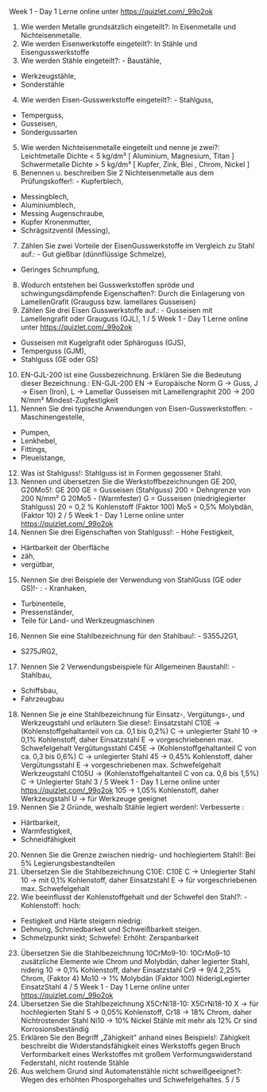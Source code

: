 Week 1 - Day 1
Lerne online unter https://quizlet.com/_99o2ok
1. Wie werden Metalle grundsätzlich eingeteilt?: In Eisenmetalle und
Nichteisenmetalle.
2. Wie werden Eisenwerkstoffe eingeteilt?: In Stähle und Eisengusswerkstoffe
3. Wie werden Stähle eingeteilt?: - Baustähle,
- Werkzeugstähle,
- Sonderstähle
4. Wie werden Eisen-Gusswerkstoffe eingeteilt?: - Stahlguss,
- Temperguss,
- Gusseisen,
- Sondergussarten
5. Wie werden Nichteisenmetalle eingeteilt und nenne je zwei?: Leichtmetalle
Dichte < 5 kg/dm³
[ Aluminium, Magnesium, Titan ]
Schwermetalle
Dichte > 5 kg/dm³
[ Kupfer, Zink, Blei , Chrom, Nickel ]
6. Benennen u. beschreiben Sie 2 Nichteisenmetalle aus dem Prüfungskoffer!: - Kupferblech,
- Messingblech,
- Aluminiumblech,
- Messing Augenschraube,
- Kupfer Kronenmutter,
- Schrägsitzventil (Messing),
7. Zählen Sie zwei Vorteile der EisenGusswerkstoffe im Vergleich zu Stahl
auf.: - Gut gießbar (dünnflüssige Schmelze),
- Geringes Schrumpfung,
8. Wodurch entstehen bei Gusswerkstoffen spröde und schwingungsdämpfende Eigenschaften?: Durch die Einlagerung von LamellenGrafit
(Grauguss bzw. lamellares Gusseisen)
9. Zählen Sie drei Eisen Gusswerkstoffe auf.: - Gusseisen mit Lamellengrafit
oder Grauguss (GJL),
1 / 5
Week 1 - Day 1
Lerne online unter https://quizlet.com/_99o2ok
- Gusseisen mit Kugelgrafit oder Sphäroguss (GJS),
- Temperguss (GJM),
- Stahlguss (GE oder GS)
10. EN-GJL-200 ist eine Gussbezeichnung.
Erklären Sie die Bedeutung dieser Bezeichnung.: EN-GJL-200
EN -> Europäische Norm
G -> Guss,
J -> Eisen (Iron),
L -> Lamellar Gusseisen mit Lamellengraphit
200 -> 200 N/mm² Mindest-Zugfestigkeit
11. Nennen Sie drei typische Anwendungen von Eisen-Gusswerkstoffen: -
Maschinengestelle,
- Pumpen,
- Lenkhebel,
- Fittings,
- Pleuelstange,
12. Was ist Stahlguss!: Stahlguss ist in Formen gegossener Stahl.
13. Nennen und übersetzen Sie die Werkstoffbezeichnungen GE 200,
G20Mo5!: GE 200
GE = Gusseisen (Stahlguss)
200 = Dehngrenze von 200 N/mm²
G 20Mo5 - (Warmfester)
G = Gusseisen (niedriglegierter Stahlguss)
20 = 0,2 % Kohlenstoff (Faktor 100)
Mo5 = 0,5% Molybdän, (Faktor 10)
2 / 5
Week 1 - Day 1
Lerne online unter https://quizlet.com/_99o2ok
14. Nennen Sie drei Eigenschaften von Stahlguss!: - Hohe Festigkeit,
- Härtbarkeit der Oberfläche
- zäh,
- vergütbar,
15. Nennen Sie drei Beispiele der Verwendung von StahlGuss (GE oder GS)!-
: - Kranhaken,
- Turbinenteile,
- Pressenständer,
- Teile für Land- und Werkzeugmaschinen
16. Nennen Sie eine Stahlbezeichnung für den Stahlbau!: - S355J2G1,
- S275JRG2,
17. Nennen Sie 2 Verwendungsbeispiele für Allgemeinen Baustahl!: -
Stahlbau,
- Schiffsbau,
- Fahrzeugbau
18. Nennen Sie je eine Stahlbezeichnung für Einsatz-, Vergütungs-, und
Werkzeugstahl und erläutern Sie diese!: Einsatzstahl C10E ->
(Kohlenstoffgehaltanteil von ca. 0,1 bis 0,2%)
C -> unlegierter Stahl
10 -> 0,1% Kohlenstoff, daher Einsatzstahl
E -> vorgeschriebenen max. Schwefelgehalt
Vergütungsstahl C45E ->
(Kohlenstoffgehaltanteil C von ca. 0,3 bis 0,6%)
C -> unlegierter Stahl
45 -> 0,45% Kohlenstoff, daher Vergütungsstahl
E -> vorgeschriebenen max. Schwefelgehalt
Werkzeugstahl C105U ->
(Kohlenstoffgehaltanteil C von ca. 0,6 bis 1,5%)
C -> Unlegierter Stahl
3 / 5
Week 1 - Day 1
Lerne online unter https://quizlet.com/_99o2ok
105 -> 1,05% Kohlenstoff, daher Werkzeugstahl
U -> für Werkzeuge geeignet
19. Nennen Sie 2 Gründe, weshalb Stähle legiert werden!: Verbesserte :
 - Härtbarkeit,
 - Warmfestigkeit,
 - Schneidfähigkeit
20. Nennen Sie die Grenze zwischen niedrig- und hochlegiertem Stahl!: Bei
5% Legierungsbestandteilen
21. Übersetzen Sie die Stahlbezeichnung C10E: C10E
C -> Unlegierter Stahl
10 -> mit 0,1% Kohlenstoff, daher Einsatzstahl
E -> für vorgeschriebenen max. Schwefelgehalt
22. Wie beeinflusst der Kohlenstoffgehalt und der Schwefel den Stahl?: -
Kohlenstoff:
hoch:
- Festigkeit und Härte steigern
niedrig:
- Dehnung, Schmiedbarkeit und Schweißbarkeit steigen.
- Schmelzpunkt sinkt;
Schwefel:
Erhöht: Zerspanbarkeit
23. Übersetzen Sie die Stahlbezeichnung 10CrMo9-10: 10CrMo9-10
zusätzliche Elemente wie Chrom und Molybdän, daher legierter Stahl, niderig
10 -> 0,1% Kohlenstoff, daher Einsatzstahl
Cr9 -> 9/4 2,25% Chrom, (Faktor 4)
Mo10 -> 1% Molybdän (Faktor 100)
NiderigLegierter EinsatzStahl
4 / 5
Week 1 - Day 1
Lerne online unter https://quizlet.com/_99o2ok
24. Übersetzen Sie die Stahlbezeichnung X5CrNi18-10: X5CrNi18-10
X -> für hochlegierten Stahl
5 -> 0,05% Kohlenstoff,
Cr18 -> 18% Chrom, daher Nichtrostender Stahl
Ni10 -> 10% Nickel
Stähle mit mehr als 12% Cr sind Korrosionsbeständig
25. Erklären Sie den Begriff „Zähigkeit" anhand eines Beispiels!: Zähigkeit
beschreibt die Widerstandsfähigkeit eines Werkstoffs gegen Bruch
Verformbarkeit eines Werkstoffes mit großem Verformungswiderstand
Federstahl, nicht rostende Stähle
26. Aus welchem Grund sind Automatenstähle nicht schweißgeeignet?: Wegen des erhöhten Phosporgehaltes und Schwefelgehaltes.
5 / 5
